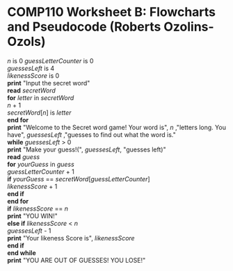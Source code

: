 # COMP110 Worksheet B: Flowcharts and Pseudocode (Roberts Ozolins-Ozols)

*n* is 0 
*guessLetterCounter* is 0  
*guessesLeft* is 4  
*likenessScore* is 0  
**print** "Input the secret word"  
**read** *secretWord*  
**for** *letter* in *secretWord*  
    *n* + 1  
    *secretWord*[*n*] is *letter*  
**end for**  
**print** "Welcome to the Secret word game! Your word is", *n* ,"letters long. You have", *guessesLeft* ,"guesses to find out what the word is."  
**while** *guessesLeft* > 0  
    **print** "Make your guess!(", *guessesLeft*, "guesses left)"  
    **read** *guess*  
    **for** *yourGuess* in *guess*  
        *guessLetterCounter* + 1  
        **if** *yourGuess* == *secretWord*[*guessLetterCounter*]  
            *likenessScore* + 1  
        **end if**  
    **end for**  
    **if** *likenessScore* == *n*  
        **print** "YOU WIN!"  
    **else if** *likenessScore* < *n*  
        *guessesLeft* - 1  
        **print** "Your likeness Score is", *likenessScore*  
    **end if**  
**end while**  
**print** "YOU ARE OUT OF GUESSES! YOU LOSE!"  
